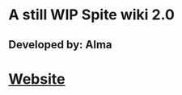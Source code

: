# A still WIP Spite wiki 2.0
## Developed by: Alma
# [Website](https://spelar1231.github.io/SpiteWiki)
